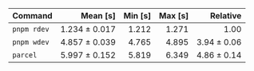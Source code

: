 | Command | Mean [s] | Min [s] | Max [s] | Relative |
|:---|---:|---:|---:|---:|
| `pnpm rdev` | 1.234 ± 0.017 | 1.212 | 1.271 | 1.00 |
| `pnpm wdev` | 4.857 ± 0.039 | 4.765 | 4.895 | 3.94 ± 0.06 |
| `parcel` | 5.997 ± 0.152 | 5.819 | 6.349 | 4.86 ± 0.14 |

